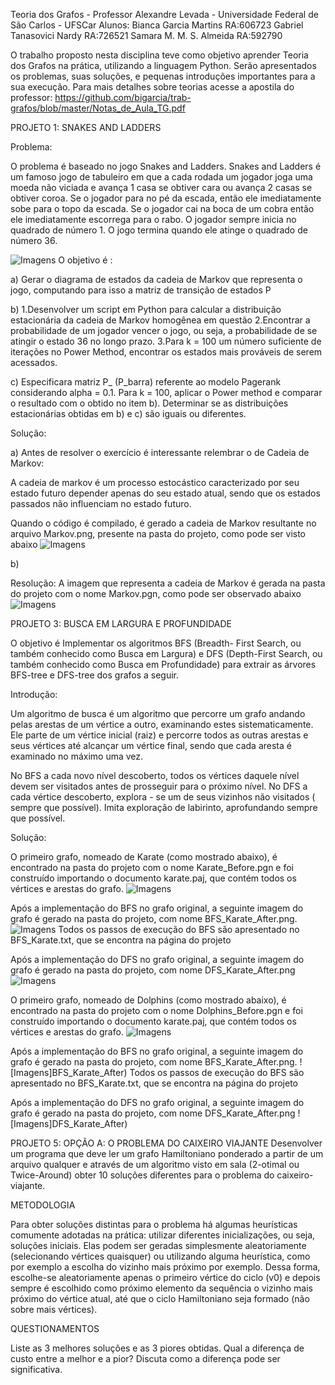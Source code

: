 Teoria dos Grafos - Professor Alexandre Levada - Universidade Federal de São Carlos - UFSCar
Alunos:
Bianca Garcia Martins RA:606723
Gabriel Tanasovici Nardy RA:726521
Samara M. M. S. Almeida RA:592790

O trabalho proposto nesta disciplina teve como objetivo aprender Teoria dos Grafos na prática, utilizando a linguagem Python.
Serão apresentados os problemas, suas soluções, e pequenas introduções importantes para a sua execução. Para mais detalhes sobre teorias acesse a apostila do professor:
https://github.com/bigarcia/trab-grafos/blob/master/Notas_de_Aula_TG.pdf



PROJETO 1: SNAKES AND LADDERS

Problema:

O problema é baseado no jogo Snakes and Ladders.
Snakes and Ladders é um famoso jogo de tabuleiro em que a cada rodada um jogador joga uma moeda não viciada e avança 1 casa se obtiver cara ou avança 2 casas se obtiver coroa. Se o jogador para no pé da escada, então ele imediatamente sobe para o topo da escada. Se o jogador cai na boca de um cobra então ele imediatamente escorrega para o rabo. O jogador sempre inicia no quadrado de número 1. O jogo termina quando ele atinge o quadrado de número 36.

![Imagens](snakeladders)
O objetivo é :

a)
Gerar o diagrama de estados da cadeia de Markov que representa o jogo, computando para isso a matriz de transição de estados P

b)
1.Desenvolver um script em Python para calcular a distribuição estacionária da cadeia de Markov homogênea em questão
2.Encontrar  a probabilidade de um jogador vencer o jogo, ou seja, a probabilidade de se atingir o estado 36 no longo prazo.
3.Para k = 100 um número suficiente de iterações no Power Method, encontrar os estados mais prováveis de serem acessados.

c)
Especificara matriz P_ (P_barra) referente ao modelo Pagerank considerando alpha = 0.1. 
Para k = 100, aplicar o Power method e comparar o resultado com o obtido no item b). 
Determinar se as distribuições estacionárias obtidas em b) e c) são iguais ou diferentes.

Solução:

a)
Antes de resolver o exercício é interessante relembrar o  de Cadeia de Markov:

A cadeia de markov é um processo estocástico caracterizado por seu estado futuro depender apenas do seu estado atual, sendo que os estados passados não influenciam no estado futuro. 

Quando o código é compilado, é gerado a cadeia de Markov resultante no arquivo Markov.png, presente na pasta do projeto, como pode ser visto abaixo
![Imagens](Markov.png)





b) 



Resolução:
A imagem que representa a cadeia de Markov é gerada na pasta do projeto com o nome Markov.pgn, como pode ser observado abaixo
![Imagens](LINK)





PROJETO 3: BUSCA EM LARGURA E PROFUNDIDADE

O objetivo é Implementar os algoritmos BFS (Breadth- First Search, ou também conhecido como Busca em Largura) e DFS (Depth-First Search, ou também conhecido como Busca em Profundidade)  para extrair as árvores BFS-tree e DFS-tree dos grafos a seguir.

Introdução:

Um algoritmo de busca é um algoritmo que percorre um grafo andando pelas arestas de um vértice a outro, examinando estes sistematicamente. Ele parte de um vértice inicial (raiz) e percorre todos as outras arestas e seus vértices até alcançar um vértice final, sendo que cada aresta é examinado no máximo uma vez.

No BFS a cada novo nível descoberto, todos os vértices daquele nível devem ser visitados antes de prosseguir para o próximo nível.
No DFS  a cada vértice descoberto, explora - se um de seus vizinhos não visitados ( sempre que possível). Imita exploração de labirinto, aprofundando sempre que possível.

Solução:

O primeiro grafo, nomeado de Karate (como mostrado abaixo), é encontrado na pasta do projeto com o nome Karate_Before.pgn e foi construído importando o documento karate.paj, que contém todos os vértices e arestas do grafo.
![Imagens](Karate_Before)

Após a implementação do BFS no grafo original, a seguinte imagem do grafo é gerado na pasta do projeto, com nome BFS_Karate_After.png.
![Imagens](Karate_After)
Todos os passos de execução do BFS são apresentado no BFS_Karate.txt, que se encontra na página do projeto

Após a implementação do DFS no grafo original, a seguinte imagem do grafo é gerado na pasta do projeto, com nome DFS_Karate_After.png
![Imagens](DFS_Karate_After)

O primeiro grafo, nomeado de Dolphins (como mostrado abaixo), é encontrado na pasta do projeto com o nome Dolphins_Before.pgn e foi construído importando o documento karate.paj, que contém todos os vértices e arestas do grafo.
![Imagens](Dolphins_Before)

Após a implementação do BFS no grafo original, a seguinte imagem do grafo é gerado na pasta do projeto, com nome BFS_Karate_After.png.
![Imagens]BFS_Karate_After)
Todos os passos de execução do BFS são apresentado no BFS_Karate.txt, que se encontra na página do projeto

Após a implementação do DFS no grafo original, a seguinte imagem do grafo é gerado na pasta do projeto, com nome DFS_Karate_After.png
![Imagens]DFS_Karate_After)


PROJETO 5: OPÇÃO A: O PROBLEMA DO CAIXEIRO VIAJANTE
Desenvolver um programa que deve ler um grafo Hamiltoniano ponderado a partir de um arquivo qualquer e através de um algoritmo visto em sala (2-otimal ou Twice-Around) obter 10 soluções diferentes para o problema do caixeiro-viajante.

METODOLOGIA

Para obter soluções distintas para o problema há algumas heurísticas comumente adotadas na prática: utilizar diferentes inicializações, ou seja, soluções iniciais. Elas podem ser geradas simplesmente aleatoriamente (selecionando vértices quaisquer) ou utilizando alguma heurística, como por exemplo a escolha do vizinho mais próximo por exemplo. Dessa forma, escolhe-se aleatoriamente apenas o primeiro vértice do ciclo (v0) e depois sempre é escolhido como próximo elemento da sequência o vizinho mais próximo do vértice atual, até que o ciclo Hamiltoniano seja formado (não sobre mais vértices). 

QUESTIONAMENTOS

Liste as 3 melhores soluções e as 3 piores obtidas. Qual a diferença de custo entre a melhor e a pior? Discuta como a diferença pode ser significativa.

